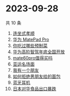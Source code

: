 # 2023-09-28

共 10 条

<!-- BEGIN -->
<!-- 最后更新时间 Thu Sep 28 2023 01:06:21 GMT+0800 (China Standard Time) -->

1. [连坐式孝顺](https://www.zhihu.com/search?q=%E8%BF%9E%E5%9D%90%E5%BC%8F%E5%AD%9D%E9%A1%BA)
1. [华为 MatePad Pro](https://www.zhihu.com/search?q=%E5%8D%8E%E4%B8%BA%20MatePad%20Pro)
1. [你吃过哪些预制菜](https://www.zhihu.com/search?q=%E4%BD%A0%E5%90%83%E8%BF%87%E5%93%AA%E4%BA%9B%E9%A2%84%E5%88%B6%E8%8F%9C)
1. [华为高阶智驾年底全国开放](https://www.zhihu.com/search?q=%E5%8D%8E%E4%B8%BA%E9%AB%98%E9%98%B6%E6%99%BA%E9%A9%BE%E5%B9%B4%E5%BA%95%E5%85%A8%E5%9B%BD%E5%BC%80%E6%94%BE)
1. [mate60pro值得买吗](https://www.zhihu.com/search?q=mate60pro%E5%80%BC%E5%BE%97%E4%B9%B0%E5%90%97)
1. [亚运名场面](https://www.zhihu.com/search?q=%E4%BA%9A%E8%BF%90%E5%90%8D%E5%9C%BA%E9%9D%A2)
1. [我有一个朋友](https://www.zhihu.com/search?q=%E6%88%91%E6%9C%89%E4%B8%80%E4%B8%AA%E6%9C%8B%E5%8F%8B)
1. [如何拒绝男朋友给的面包](https://www.zhihu.com/search?q=%E5%A6%82%E4%BD%95%E6%8B%92%E7%BB%9D%E7%94%B7%E6%9C%8B%E5%8F%8B%E7%BB%99%E7%9A%84%E9%9D%A2%E5%8C%85)
1. [蓝牙耳机](https://www.zhihu.com/search?q=%E8%93%9D%E7%89%99%E8%80%B3%E6%9C%BA)
1. [日本对华食品出口暴跌](https://www.zhihu.com/search?q=%E6%97%A5%E6%9C%AC%E5%AF%B9%E5%8D%8E%E9%A3%9F%E5%93%81%E5%87%BA%E5%8F%A3%E6%9A%B4%E8%B7%8C)

<!-- END -->
